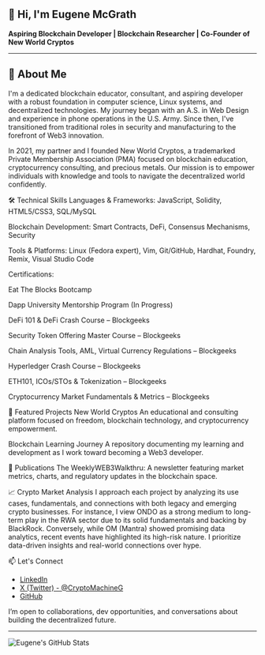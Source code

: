 ## 👋 Hi, I'm Eugene McGrath

**Aspiring Blockchain Developer | Blockchain Researcher | Co-Founder of New World Cryptos**

---

## 🧠 About Me
I'm a dedicated blockchain educator, consultant, and aspiring developer with a robust foundation in computer science, Linux systems, and decentralized technologies. My journey began with an A.S. in Web Design and experience in phone operations in the U.S. Army. Since then, I've transitioned from traditional roles in security and manufacturing to the forefront of Web3 innovation.

In 2021, my partner and I founded New World Cryptos, a trademarked Private Membership Association (PMA) focused on blockchain education, cryptocurrency consulting, and precious metals. Our mission is to empower individuals with knowledge and tools to navigate the decentralized world confidently.

🛠️ Technical Skills
Languages & Frameworks: JavaScript, Solidity, HTML5/CSS3, SQL/MySQL

Blockchain Development: Smart Contracts, DeFi, Consensus Mechanisms, Security

Tools & Platforms: Linux (Fedora expert), Vim, Git/GitHub, Hardhat, Foundry, Remix, Visual Studio Code

Certifications:

Eat The Blocks Bootcamp 

Dapp University Mentorship Program (In Progress)

DeFi 101 & DeFi Crash Course – Blockgeeks

Security Token Offering Master Course – Blockgeeks

Chain Analysis Tools, AML, Virtual Currency Regulations – Blockgeeks

Hyperledger Crash Course – Blockgeeks

ETH101, ICOs/STOs & Tokenization – Blockgeeks

Cryptocurrency Market Fundamentals & Metrics – Blockgeeks

📂 Featured Projects
New World Cryptos
An educational and consulting platform focused on freedom, blockchain technology, and cryptocurrency empowerment.

Blockchain Learning Journey
A repository documenting my learning and development as I work toward becoming a Web3 developer.

📰 Publications
The WeeklyWEB3Walkthru: A newsletter featuring market metrics, charts, and regulatory updates in the blockchain space.

📈 Crypto Market Analysis
I approach each project by analyzing its use cases, fundamentals, and connections with both legacy and emerging crypto businesses. For instance, I view ONDO as a strong medium to long-term play in the RWA sector due to its solid fundamentals and backing by BlackRock. Conversely, while OM (Mantra) showed promising data analytics, recent events have highlighted its high-risk nature. I prioritize data-driven insights and real-world connections over hype.

📫 Let's Connect

- [LinkedIn](https://www.linkedin.com/in/eugene-mcgrath-550b4897)
- [X (Twitter) - @CryptoMachineG](https://x.com/CryptoMachineG)
- [GitHub](https://github.com/cplklegg)

I’m open to collaborations, dev opportunities, and conversations about building the decentralized future.

---

![Eugene's GitHub Stats](https://github-readme-stats.vercel.app/api?username=cplklegg&show_icons=true&theme=radical)

